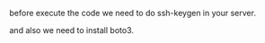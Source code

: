 before execute the code we need to do ssh-keygen in your server.


and also we need to install boto3.


